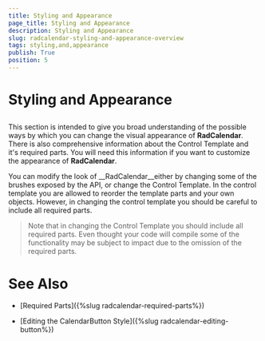 ```yaml
---
title: Styling and Appearance
page_title: Styling and Appearance
description: Styling and Appearance
slug: radcalendar-styling-and-appearance-overview
tags: styling,and,appearance
publish: True
position: 5
---
```


# Styling and Appearance



## 

This section is intended to give you broad understanding of the possible ways by which you can change the visual appearance of __RadCalendar__. There is also comprehensive information about the Control Template and it's required parts. You will need this information if you want to customize the appearance of __RadCalendar__. 

You can modify the look of __RadCalendar__either by changing some of the brushes exposed by the API, or change the Control Template. In the control template you are allowed to reorder the template parts and your own objects. However, in changing the control template you should be careful to include all required parts.



>Note that in changing the Control Template you should include all required parts. Even thought your code will compile some of the functionality may be subject to impact due to the omission of the required parts. 

# See Also

 * [Required Parts]({%slug radcalendar-required-parts%})

 * [Editing the CalendarButton Style]({%slug radcalendar-editing-button%})
